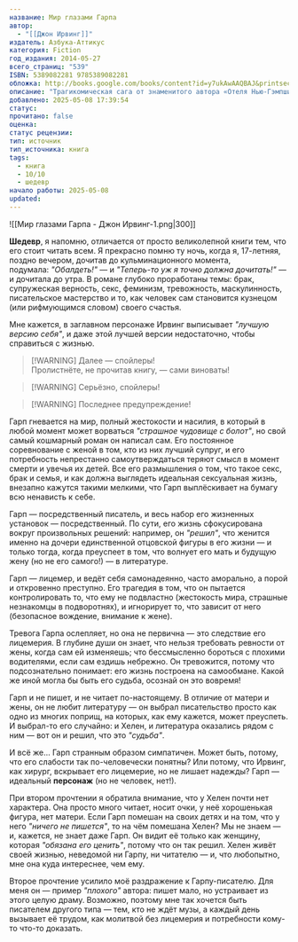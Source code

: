 ```yaml
---
название: Мир глазами Гарпа
автор:
  - "[[Джон Ирвинг]]"
издатель: Азбука-Аттикус
категория: Fiction
год_издания: 2014-05-27
всего_страниц: "539"
ISBN: 5389082281 9785389082281
обложка: http://books.google.com/books/content?id=y7ukAwAAQBAJ&printsec=frontcover&img=1&zoom=1&edge=curl&source=gbs_api
описание: "Трагикомическая сага от знаменитого автора «Отеля Нью-Гэмпшир» и «Правил виноделов», «Мужчин не ее жизни» и «Последней ночи на Извилистой реке», «Сына цирка» и «Четвертой руки», панорамный бурлеск, сходный по размаху с «Бойней номер пять» Курта Воннегута или «Уловкой-22» Джозефа Хеллера. Именно «Мир глазами Гарпа» сделал Ирвинга современным классиком; роман был удостоен премии Национального книжного фонда, входил в шорт-лист Национальной книжной премии США, а также, по упорным слухам, и в шорт-лист Пулицеровской премии (оглашать пулицеровские шорт-листы начали ровно со следующего премиального года). «Мир глазами Гарпа» — это современная сага о семье, живущей в нашем беспощадном мире, члены которой пытаются, каждый по-своему и с переменным успехом, обрести гармонию. Главный герой романа — писатель, скандально знаменитый как своими книгами, так и обстоятельствами своего появления на свет; его произведения, реалистичные и абсурдные, вплетены в ткань романа. Сам автор точнее всего определил отношение будущих читателей к книге: «Она, возможно, вызовет порой улыбку даже у самого мрачного типа, однако разобьет немало чересчур нежных сердец»."
добавлено: 2025-05-08 17:39:54
статус: 
прочитано: false
оценка: 
статус рецензии: 
тип: источник
тип_источника: книга
tags:
  - книга
  - 10/10
  - шедевр
начало работы: 2025-05-08
updated:
---
```

![[Мир глазами Гарпа - Джон Ирвинг-1.png|300]]

**Шедевр**, я напомню, отличается от просто великолепной книги тем, что его стоит читать всем. Я прекрасно помню ту ночь, когда я, 17-летняя, поздно вечером, дочитав до кульминационного момента, подумала: _"Обалдеть!"_ — и _"Теперь-то уж я точно должна дочитать!"_ — и дочитала до утра. В романе глубоко проработаны темы: брак, супружеская верность, секс, феминизм, тревожность, маскулинность, писательское мастерство и то, как человек сам становится кузнецом (или рифмующимся словом) своего счастья.

Мне кажется, в заглавном персонаже Ирвинг выписывает _"лучшую версию себя"_, и даже этой лучшей версии недостаточно, чтобы справиться с жизнью.

> [!WARNING] Далее — спойлеры!  
> Пролистнёте, не прочитав книгу, — сами виноваты!

> [!WARNING] Серьёзно, спойлеры!

> [!WARNING] Последнее предупреждение!

Гарп гневается на мир, полный жестокости и насилия, в который в любой момент может ворваться _"страшное чудовище с болот"_, но свой самый кошмарный роман он написал сам. Его постоянное соревнование с женой в том, кто из них лучший супруг, и его потребность непрестанно самоутверждаться теряют смысл в момент смерти и увечья их детей. Все его размышления о том, что такое секс, брак и семья, и как должна выглядеть идеальная сексуальная жизнь, внезапно кажутся такими мелкими, что Гарп выплёскивает на бумагу всю ненависть к себе.

Гарп — посредственный писатель, и весь набор его жизненных установок — посредственный. По сути, его жизнь сфокусирована вокруг произвольных решений: например, он _"решил"_, что женится именно на дочери единственной отцовской фигуры в его жизни — и только тогда, когда преуспеет в том, что волнует его мать и будущую жену (но не его самого!) — в литературе.

Гарп — лицемер, и ведёт себя самонадеянно, часто аморально, а порой и откровенно преступно. Его трагедия в том, что он пытается контролировать то, что ему не подвластно (жестокость мира, страшные незнакомцы в подворотнях), и игнорирует то, что зависит от него (безопасное вождение, внимание к жене).

Тревога Гарпа ослепляет, но она не первична — это следствие его лицемерия. В глубине души он знает, что нельзя требовать ревности от жены, когда сам ей изменяешь; что бессмысленно бороться с плохими водителями, если сам ездишь небрежно. Он тревожится, потому что подсознательно понимает: его жизнь построена на самообмане. Какой же иной могла бы быть его судьба, осознай он это вовремя!

Гарп и не пишет, и не читает по-настоящему. В отличие от матери и жены, он не любит литературу — он выбрал писательство просто как одно из многих поприщ, на которых, как ему кажется, может преуспеть. И выбрал-то его случайно: и Хелен, и литература оказались рядом с ним — вот он и решил, что это _"судьба"_.

И всё же… Гарп странным образом симпатичен. Может быть, потому, что его слабости так по-человечески понятны? Или потому, что Ирвинг, как хирург, вскрывает его лицемерие, но не лишает надежды? Гарп — идеальный **персонаж** (но не человек, нет!).

При втором прочтении я обратила внимание, что у Хелен почти нет характера. Она просто много читает, носит очки, у неё хорошенькая фигура, нет матери. Если Гарп помешан на своих детях и на том, что у него _"ничего не пишется"_, то на чём помешана Хелен? Мы не знаем — и, кажется, не знает даже Гарп. Он видит её только как женщину, которая _"обязана его ценить"_, потому что он так решил. Хелен живёт своей жизнью, неведомой ни Гарпу, ни читателю — и, что любопытно, мне она куда интереснее, чем ему.

Второе прочтение усилило моё раздражение к Гарпу-писателю. Для меня он — пример _"плохого"_ автора: пишет мало, но устраивает из этого целую драму. Возможно, поэтому мне так хочется быть писателем другого типа — тем, кто не ждёт музы, а каждый день вызывает её трудом, как молитвой без лицемерия и потребности кому-то что-то доказать.